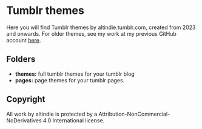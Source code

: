 # Tumblr themes
Here you will find Tumblr themes by altindie.tumblr.com, created from 2023 and onwards. For older themes, see my work at my previous GitHub account [here](https://github.com/flipsecph/themes).

## Folders
- **themes:** full tumblr themes for your tumblr blog
- **pages:** page themes for your tumblr pages.

## Copyright
All work by altindie is protected by a Attribution-NonCommercial-NoDerivatives 4.0 International license. 

